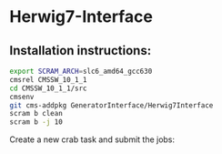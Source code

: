 # Herwig7-Interface

## Installation instructions:
```bash
export SCRAM_ARCH=slc6_amd64_gcc630
cmsrel CMSSW_10_1_1
cd CMSSW_10_1_1/src
cmsenv
git cms-addpkg GeneratorInterface/Herwig7Interface
scram b clean
scram b -j 10
```

<par>Create a new crab task and submit the jobs:  </par>
